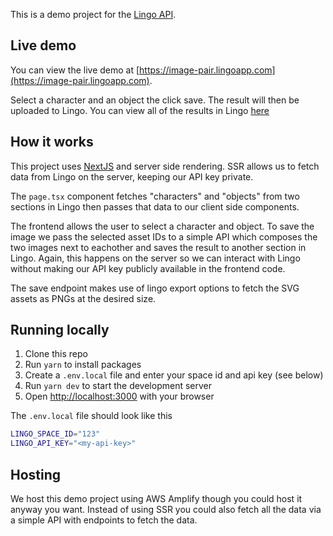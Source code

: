  This is a demo project for the [Lingo API](https://developer.lingoapp.com).

## Live demo

You can view the live demo at [https://image-pair.lingoapp.com](https://image-pair.lingoapp.com).

Select a character and an object the click save. The result will then be uploaded to Lingo. You can view all of the results in Lingo [here](https://lingo.lingoapp.com/s/oAgp6E/?v=0)

## How it works

This project uses [NextJS](https://nextjs.org) and server side rendering. SSR allows us to fetch data from Lingo on the server, keeping our API key private.

The `page.tsx` component fetches "characters" and "objects" from two sections in Lingo then passes that data to our client side components.

The frontend allows the user to select a character and object. To save the image we pass the selected asset IDs to a simple API which composes the two images next to eachother and saves the result to another section in Lingo. Again, this happens on the server so we can interact with Lingo without making our API key publicly available in the frontend code.

The save endpoint makes use of lingo export options to fetch the SVG assets as PNGs at the desired size.

## Running locally

1. Clone this repo
2. Run `yarn` to install packages
3. Create a `.env.local` file and enter your space id and api key (see below)
3. Run `yarn dev` to start the development server
4. Open [http://localhost:3000](http://localhost:3000) with your browser


The `.env.local` file should look like this
```bash
LINGO_SPACE_ID="123"
LINGO_API_KEY="<my-api-key>"
```

## Hosting
We host this demo project using AWS Amplify though you could host it anyway you want. Instead of using SSR you could also fetch all the data via a simple API with endpoints to fetch the data.